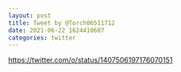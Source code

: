 ```yaml
--- 
layout: post 
title: Tweet by @Torch06511712 
date: 2021-06-22 1624410607 
categories: twitter 
--- 
```

https://twitter.com/o/status/1407506197176070151